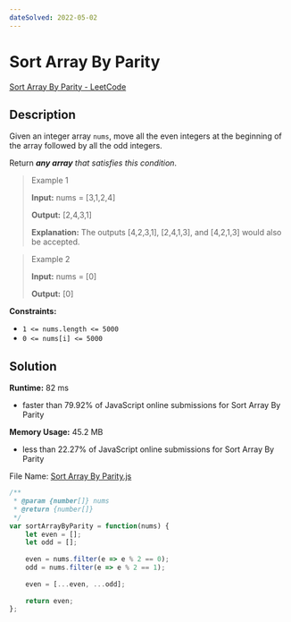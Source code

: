 ```yaml
---
dateSolved: 2022-05-02
---
```



# Sort Array By Parity

[Sort Array By Parity - LeetCode](https://leetcode.com/problems/sort-array-by-parity)

## Description

Given an integer array `nums`, move all the even integers at the beginning of the array followed by all the odd integers.

Return _**any array** that satisfies this condition_.

> Example 1
>
> **Input:** nums = [3,1,2,4]
>
> **Output:** [2,4,3,1]
>
> **Explanation:** The outputs [4,2,3,1], [2,4,1,3], and [4,2,1,3] would also be accepted.

> Example 2
>
> **Input:** nums = [0]
>
> **Output:** [0]

**Constraints:**

-   `1 <= nums.length <= 5000`
-   `0 <= nums[i] <= 5000`

## Solution

**Runtime:** 82 ms
- faster than 79.92% of JavaScript online submissions for Sort Array By Parity

**Memory Usage:** 45.2 MB 
- less than 22.27% of JavaScript online submissions for Sort Array By Parity

File Name: [Sort Array By Parity.js](https://github.com/kmalcaba/LeetCode-Practice/blob/main/Sort%20Array%20By%20Parity.js)

```js
/**
 * @param {number[]} nums
 * @return {number[]}
 */
var sortArrayByParity = function(nums) {
    let even = [];
    let odd = [];
    
    even = nums.filter(e => e % 2 == 0);
    odd = nums.filter(e => e % 2 == 1);
    
    even = [...even, ...odd];
    
    return even;
};
```
